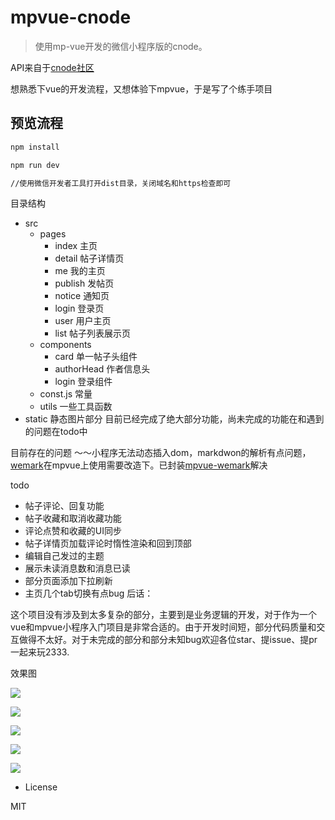 # mpvue-cnode

> 使用mp-vue开发的微信小程序版的cnode。

API来自于[cnode社区](https://cnodejs.org/api)

想熟悉下vue的开发流程，又想体验下mpvue，于是写了个练手项目

## 预览流程

``` bash
npm install

npm run dev

//使用微信开发者工具打开dist目录，关闭域名和https检查即可
```



目录结构
- src
  - pages
    - index 主页
    - detail 帖子详情页
    - me 我的主页
    - publish 发帖页
    - notice 通知页
    - login 登录页
    - user 用户主页
    - list 帖子列表展示页
  - components
    - card 单一帖子头组件
    - authorHead 作者信息头
    - login 登录组件
  - const.js 常量
  - utils 一些工具函数
- static 静态图片部分
目前已经完成了绝大部分功能，尚未完成的功能在和遇到的问题在todo中

目前存在的问题
～～小程序无法动态插入dom，markdwon的解析有点问题， [wemark](https://github.com/TooBug/wemark)在mpvue上使用需要改造下。已封装[mpvue-wemark](https://github.com/673800357/mpvue-wemark)解决


todo

  - 帖子评论、回复功能
  - 帖子收藏和取消收藏功能
  - 评论点赞和收藏的UI同步
  - 帖子详情页加载评论时惰性渲染和回到顶部
  - 编辑自己发过的主题
  - 展示未读消息数和消息已读
  - 部分页面添加下拉刷新
  - 主页几个tab切换有点bug
后话：

这个项目没有涉及到太多复杂的部分，主要到是业务逻辑的开发，对于作为一个vue和mpvue小程序入门项目是非常合适的。由于开发时间短，部分代码质量和交互做得不太好。对于未完成的部分和部分未知bug欢迎各位star、提issue、提pr一起来玩2333.

效果图


![](https://user-gold-cdn.xitu.io/2018/5/5/1632e5fa5eeca7d1?w=754&h=1352&f=png&s=138963)


![](https://user-gold-cdn.xitu.io/2018/5/5/1632e5fec28bf728?w=744&h=1328&f=png&s=191323)


![](https://user-gold-cdn.xitu.io/2018/5/5/1632e6019f55ff9e?w=746&h=1332&f=png&s=67105)


![](https://user-gold-cdn.xitu.io/2018/5/5/1632e603c6d36c32)


![](https://user-gold-cdn.xitu.io/2018/5/5/1632e606cad579c9?w=730&h=1332&f=png&s=131278)

- License

MIT
